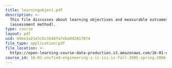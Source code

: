 ```yaml
---
title: learningobject.pdf
description: >-
  This file discusses about learning objectives and measurable outcomes
  (assessment method).
type: course
layout: pdf
uid: b0ee1a21e5cbc1b48fa7eba042817874
file_type: application/pdf
file_location: >-
  https://open-learning-course-data-production.s3.amazonaws.com/16-01-unified-engineering-i-ii-iii-iv-fall-2005-spring-2006/b0ee1a21e5cbc1b48fa7eba042817874_learningobject.pdf
course_id: 16-01-unified-engineering-i-ii-iii-iv-fall-2005-spring-2006
---
```

